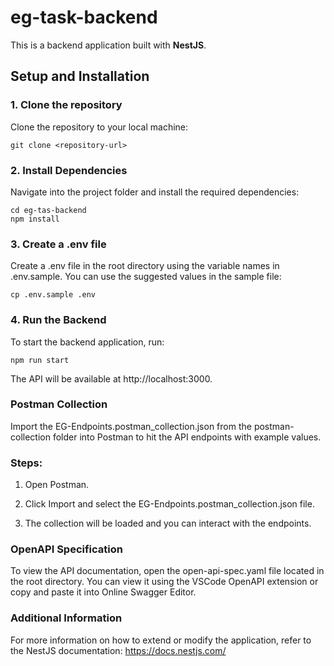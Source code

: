 # eg-task-backend

This is a backend application built with **NestJS**.

## Setup and Installation

### 1. Clone the repository

Clone the repository to your local machine:

```
git clone <repository-url>
```
### 2. Install Dependencies
Navigate into the project folder and install the required dependencies:
```
cd eg-tas-backend
npm install
```
### 3. Create a .env file
Create a .env file in the root directory using the variable names in .env.sample. You can use the suggested values in the sample file:

```
cp .env.sample .env
```

### 4. Run the Backend
To start the backend application, run:
```
npm run start
```
The API will be available at http://localhost:3000.

### Postman Collection
Import the EG-Endpoints.postman_collection.json from the postman-collection folder into Postman to hit the API endpoints with example values.

### Steps:
 1. Open Postman.

 2. Click Import and select the EG-Endpoints.postman_collection.json file.

 3. The collection will be loaded and you can interact with the endpoints.

### OpenAPI Specification
To view the API documentation, open the open-api-spec.yaml file located in the root directory. You can view it using the VSCode OpenAPI extension or copy and paste it into Online Swagger Editor.

### Additional Information
For more information on how to extend or modify the application, refer to the NestJS documentation:
https://docs.nestjs.com/